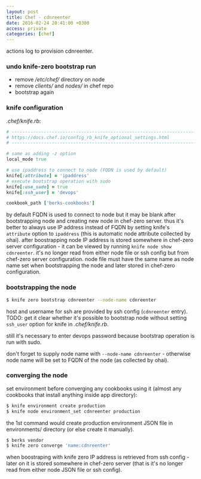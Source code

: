 ```yaml
---
layout: post
title: Chef - cdnreenter
date: 2016-02-24 20:41:00 +0300
access: private
categories: [chef]
---
```


actions log to provision cdnreenter.

<!-- more -->

### undo knife-zero bootstrap run

- remove _/etc/chef/_ directory on node
- remove _clients/_ and _nodes/_ in chef repo
- bootstrap again

### knife configuration

_.chef/knife.rb_:

```ruby
# -----------------------------------------------------------------------------
# https://docs.chef.io/config_rb_knife_optional_settings.html
# -----------------------------------------------------------------------------

# same as adding -z option
local_mode true

# use ipaddress to connect to node (FQDN is used by default)
knife[:attribute] = 'ipaddress'
# execute bootstrap operation with sudo
knife[:use_sudo] = true
knife[:ssh_user] = 'devops'

cookbook_path ['berks-cookbooks']
```

by default FQDN is used to connect to node but it may be blank after
bootstrapping node and creating new node in chef-zero server.
thus it's better to always use IP address instead of FQDN by setting
knife's `attribute` option to `ipaddress` (this is automatic node attribute
collected by ohai).
after boostrapping node IP address is stored somewhere in
chef-zero server configuration - it can be viewed by running
`knife node show cdnreenter`. it's no longer read from either node file or
ssh config but from chef-zero server configuration.
node file must have the same name as node name set when bootstrapping the node
and later stored in chef-zero configuration.

### bootstrapping the node

```sh
$ knife zero bootstrap cdnreenter --node-name cdnreenter
```

host and username for ssh are provided by ssh config (`cdnreenter` entry).
TODO: get it clear whether it's possible to bootstrap node without setting
`ssh_user` option for knife in _.chef/knife.rb_.

still it's necessary to enter devops password because bootstrap operation
is run with sudo.

don't forget to supply node name with `--node-name cdnreenter` -
otherwise node name will be set to FQDN of the node (as collected by ohai).

### converging the node

set environment before converging any cookbooks using it
(almost any cookbooks that install anything inside app directory):

```sh
$ knife environment create production
$ knife node environment_set cdnreenter production
```

the 1st command would create production environment JSON file in environments/
directory (or else create it manually).

```sh
$ berks vendor
$ knife zero converge 'name:cdnreenter'
```

when boostraping with knife zero IP address is retrieved from ssh config -
later on it is stored somewhere in chef-zero server (that is it's no longer
read from either node JSON file or ssh config).
